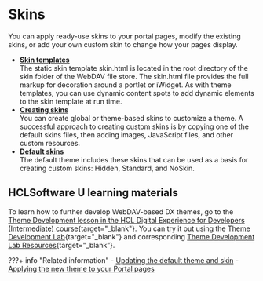 # Skins

You can apply ready-use skins to your portal pages, modify the existing skins, or add your own custom skin to change how your pages display.

-   **[Skin templates](themeopt_cust_skintemp.md)**  
The static skin template skin.html is located in the root directory of the skin folder of the WebDAV file store. The skin.html file provides the full markup for decoration around a portlet or iWidget. As with theme templates, you can use dynamic content spots to add dynamic elements to the skin template at run time.
-   **[Creating skins](../skins/creating_skin/index.md)**  
You can create global or theme-based skins to customize a theme. A successful approach to creating custom skins is by copying one of the default skins files, then adding images, JavaScript files, and other custom resources.
-   **[Default skins](themeopt_cust_skindefault.md)**  
The default theme includes these skins that can be used as a basis for creating custom skins: Hidden, Standard, and NoSkin.

## HCLSoftware U learning materials

To learn how to further develop WebDAV-based DX themes, go to the [Theme Development lesson in the HCL Digital Experience for Developers (Intermediate) course](https://hclsoftwareu.hcltechsw.com/component/axs/?view=sso_config&id=3&forward=https%3A%2F%2Fhclsoftwareu.hcltechsw.com%2Fcourses%2Flesson%2F%3Fid%3D3462){target="_blank"}. You can try it out using the [Theme Development Lab](https://hclsoftwareu.hcltechsw.com/images/Lc4sMQCcN5uxXmL13gSlsxClNTU3Mjc3NTc4MTc2/DS_Academy/DX/Developer/HDX-DEV-200_Theme_Development.pdf){target="_blank"} and corresponding [Theme Development Lab Resources](https://hclsoftwareu.hcltechsw.com/images/Lc4sMQCcN5uxXmL13gSlsxClNTU3Mjc3NTc4MTc2/DS_Academy/DX/Developer/HDX-DEV-200_Theme_Development_Lab_Resources.zip){target="_blank”}.

???+ info "Related information"
    - [Updating the default theme and skin](../../../../deployment/manage/migrate/next_steps/post_mig_activities/theme_task/mig_upgrade_default_themes_skin.md)
    - [Applying the new theme to your Portal pages](../../../../deployment/manage/migrate/next_steps/post_mig_activities/theme_task/mig_post_apply_theme.md)
